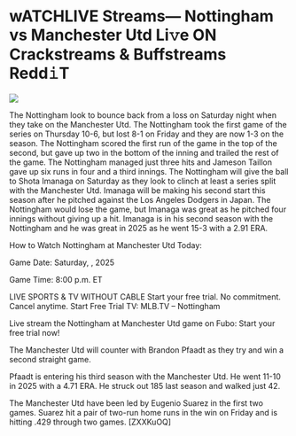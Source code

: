 # wATCHLIVE Streams— Nottingham vs Manchester Utd Li𝚟e ON Crackstreams & Buffstreams Redd𝚒T  
  
  
[![](https://i.imgur.com/qSNzIqt.png)](https://movie.rssnews.media/KUtprdXx.php)  
  
The Nottingham look to bounce back from a loss on Saturday night when they take on the Manchester Utd. The Nottingham took the first game of the series on Thursday 10-6, but lost 8-1 on Friday and they are now 1-3 on the season. The Nottingham scored the first run of the game in the top of the second, but gave up two in the bottom of the inning and trailed the rest of the game. The Nottingham managed just three hits and Jameson Taillon gave up six runs in four and a third innings. The Nottingham will give the ball to Shota Imanaga on Saturday as they look to clinch at least a series split with the Manchester Utd. Imanaga will be making his second start this season after he pitched against the Los Angeles Dodgers in Japan. The Nottingham would lose the game, but Imanaga was great as he pitched four innings without giving up a hit. Imanaga is in his second season with the Nottingham and he was great in 2025 as he went 15-3 with a 2.91 ERA.

How to Watch Nottingham at Manchester Utd Today:

Game Date: Saturday, , 2025

Game Time: 8:00 p.m. ET

LIVE SPORTS & TV WITHOUT CABLE
Start your free trial. No commitment. Cancel anytime.
Start Free Trial
TV: MLB.TV – Nottingham

Live stream the Nottingham at Manchester Utd game on Fubo: Start your free trial now!

The Manchester Utd will counter with Brandon Pfaadt as they try and win a second straight game.

Pfaadt is entering his third season with the Manchester Utd. He went 11-10 in 2025 with a 4.71 ERA. He struck out 185 last season and walked just 42.

The Manchester Utd have been led by Eugenio Suarez in the first two games. Suarez hit a pair of two-run home runs in the win on Friday and is hitting .429 through two games. [ZXXKuOQ]